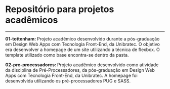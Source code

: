 <h1>Repositório para projetos acadêmicos</h1>
<hr>
<p><b>01-tottenham: </b>Projeto acadêmico desenvolvido durante a pós-graduação em Design Web Apps com Tecnologia Front-End, da Unibratec. O objetivo era desenvolver a homepage de um site utilizando a técnica de flexbox. O template utilizado como base encontra-se dentro da pasta.</p>
<p><b>02-pre-processadores: </b>Projeto acadêmico desenvolvido como atividade da disciplina de Pré-Processadores, da pós-graduação em Design Web Apps com Tecnologia Front-End, da Unibratec. A homepage foi desenvolvida utilizando os pré-processadores PUG e SASS.